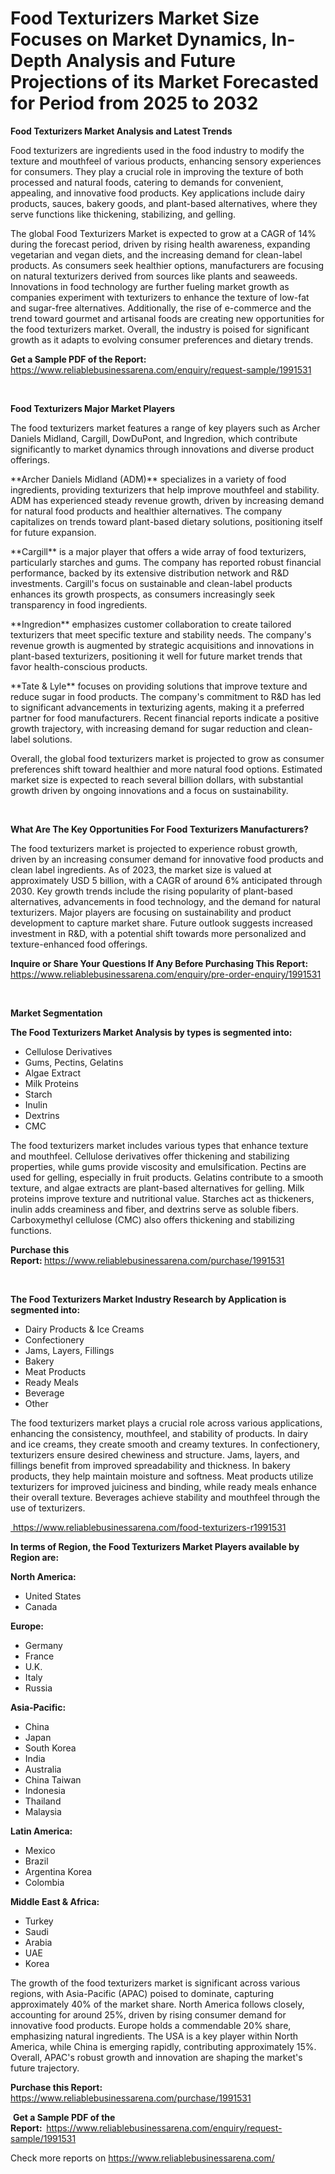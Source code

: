 <p><h1>Food Texturizers Market Size Focuses on Market Dynamics, In-Depth Analysis and Future Projections of its Market Forecasted for Period from 2025 to 2032</h1></p><p><strong>Food Texturizers Market Analysis and Latest Trends</strong></p>
<p><p>Food texturizers are ingredients used in the food industry to modify the texture and mouthfeel of various products, enhancing sensory experiences for consumers. They play a crucial role in improving the texture of both processed and natural foods, catering to demands for convenient, appealing, and innovative food products. Key applications include dairy products, sauces, bakery goods, and plant-based alternatives, where they serve functions like thickening, stabilizing, and gelling.</p><p>The global Food Texturizers Market is expected to grow at a CAGR of 14% during the forecast period, driven by rising health awareness, expanding vegetarian and vegan diets, and the increasing demand for clean-label products. As consumers seek healthier options, manufacturers are focusing on natural texturizers derived from sources like plants and seaweeds. Innovations in food technology are further fueling market growth as companies experiment with texturizers to enhance the texture of low-fat and sugar-free alternatives. Additionally, the rise of e-commerce and the trend toward gourmet and artisanal foods are creating new opportunities for the food texturizers market. Overall, the industry is poised for significant growth as it adapts to evolving consumer preferences and dietary trends.</p></p>
<p><strong>Get a Sample PDF of the Report:&nbsp;</strong> <a href="https://www.reliablebusinessarena.com/enquiry/request-sample/1991531?utm_campaign=3498&utm_medium=2&utm_source=Github&utm_content=ia&utm_term=07042025&utm_id=food-texturizers">https://www.reliablebusinessarena.com/enquiry/request-sample/1991531</a></p>
<p>&nbsp;</p>
<p><strong>Food Texturizers Major Market Players</strong></p>
<p><p>The food texturizers market features a range of key players such as Archer Daniels Midland, Cargill, DowDuPont, and Ingredion, which contribute significantly to market dynamics through innovations and diverse product offerings.</p><p>**Archer Daniels Midland (ADM)** specializes in a variety of food ingredients, providing texturizers that help improve mouthfeel and stability. ADM has experienced steady revenue growth, driven by increasing demand for natural food products and healthier alternatives. The company capitalizes on trends toward plant-based dietary solutions, positioning itself for future expansion.</p><p>**Cargill** is a major player that offers a wide array of food texturizers, particularly starches and gums. The company has reported robust financial performance, backed by its extensive distribution network and R&D investments. Cargill's focus on sustainable and clean-label products enhances its growth prospects, as consumers increasingly seek transparency in food ingredients.</p><p>**Ingredion** emphasizes customer collaboration to create tailored texturizers that meet specific texture and stability needs. The company's revenue growth is augmented by strategic acquisitions and innovations in plant-based texturizers, positioning it well for future market trends that favor health-conscious products.</p><p>**Tate & Lyle** focuses on providing solutions that improve texture and reduce sugar in food products. The company's commitment to R&D has led to significant advancements in texturizing agents, making it a preferred partner for food manufacturers. Recent financial reports indicate a positive growth trajectory, with increasing demand for sugar reduction and clean-label solutions.</p><p>Overall, the global food texturizers market is projected to grow as consumer preferences shift toward healthier and more natural food options. Estimated market size is expected to reach several billion dollars, with substantial growth driven by ongoing innovations and a focus on sustainability.</p></p>
<p>&nbsp;</p>
<p><strong>What Are The Key Opportunities For Food Texturizers Manufacturers?</strong></p>
<p><p>The food texturizers market is projected to experience robust growth, driven by an increasing consumer demand for innovative food products and clean label ingredients. As of 2023, the market size is valued at approximately USD 5 billion, with a CAGR of around 6% anticipated through 2030. Key growth trends include the rising popularity of plant-based alternatives, advancements in food technology, and the demand for natural texturizers. Major players are focusing on sustainability and product development to capture market share. Future outlook suggests increased investment in R&D, with a potential shift towards more personalized and texture-enhanced food offerings.</p></p>
<p><strong>Inquire or Share Your Questions If Any Before Purchasing This Report:</strong> <a href="https://www.reliablebusinessarena.com/enquiry/pre-order-enquiry/1991531?utm_campaign=3498&utm_medium=2&utm_source=Github&utm_content=ia&utm_term=07042025&utm_id=food-texturizers">https://www.reliablebusinessarena.com/enquiry/pre-order-enquiry/1991531</a></p>
<p>&nbsp;</p>
<p><strong>Market Segmentation</strong></p>
<p><strong>The Food Texturizers Market Analysis by types is segmented into:</strong></p>
<p><ul><li>Cellulose Derivatives</li><li>Gums, Pectins, Gelatins</li><li>Algae Extract</li><li>Milk Proteins</li><li>Starch</li><li>Inulin</li><li>Dextrins</li><li>CMC</li></ul></p>
<p><p>The food texturizers market includes various types that enhance texture and mouthfeel. Cellulose derivatives offer thickening and stabilizing properties, while gums provide viscosity and emulsification. Pectins are used for gelling, especially in fruit products. Gelatins contribute to a smooth texture, and algae extracts are plant-based alternatives for gelling. Milk proteins improve texture and nutritional value. Starches act as thickeners, inulin adds creaminess and fiber, and dextrins serve as soluble fibers. Carboxymethyl cellulose (CMC) also offers thickening and stabilizing functions.</p></p>
<p><strong>Purchase this Report:&nbsp;</strong><a href="https://www.reliablebusinessarena.com/purchase/1991531?utm_campaign=3498&utm_medium=2&utm_source=Github&utm_content=ia&utm_term=07042025&utm_id=food-texturizers">https://www.reliablebusinessarena.com/purchase/1991531</a></p>
<p>&nbsp;</p>
<p><strong>The Food Texturizers Market Industry Research by Application is segmented into:</strong></p>
<p><ul><li>Dairy Products & Ice Creams</li><li>Confectionery</li><li>Jams, Layers, Fillings</li><li>Bakery</li><li>Meat Products</li><li>Ready Meals</li><li>Beverage</li><li>Other</li></ul></p>
<p><p>The food texturizers market plays a crucial role across various applications, enhancing the consistency, mouthfeel, and stability of products. In dairy and ice creams, they create smooth and creamy textures. In confectionery, texturizers ensure desired chewiness and structure. Jams, layers, and fillings benefit from improved spreadability and thickness. In bakery products, they help maintain moisture and softness. Meat products utilize texturizers for improved juiciness and binding, while ready meals enhance their overall texture. Beverages achieve stability and mouthfeel through the use of texturizers.</p></p>
<p><a href="https://www.reliablebusinessarena.com/food-texturizers-r1991531?utm_campaign=3498&utm_medium=2&utm_source=Github&utm_content=ia&utm_term=07042025&utm_id=food-texturizers">&nbsp;https://www.reliablebusinessarena.com/food-texturizers-r1991531</a></p>
<p><strong>In terms of Region, the Food Texturizers Market Players available by Region are:</strong></p>
<p>
    <p> <strong> North America: </strong>
        <ul>
            <li>United States</li>
            <li>Canada</li>
        </ul>
        </p> 
    <p> <strong> Europe: </strong>
        <ul>
            <li>Germany</li>
            <li>France</li>
            <li>U.K.</li>
            <li>Italy</li>
            <li>Russia</li>
        </ul>
        </p> 
    <p> <strong> Asia-Pacific: </strong>
        <ul>
            <li>China</li>
            <li>Japan</li>
            <li>South Korea</li>
            <li>India</li>
            <li>Australia</li>
            <li>China Taiwan</li>
            <li>Indonesia</li>
            <li>Thailand</li>
            <li>Malaysia</li>
        </ul>
        </p> 
    <p> <strong> Latin America: </strong>
        <ul>
            <li>Mexico</li>
            <li>Brazil</li>
            <li>Argentina Korea</li>
            <li>Colombia</li>
        </ul>
        </p> 
    <p> <strong> Middle East & Africa: </strong>
        <ul>
            <li>Turkey</li>
            <li>Saudi</li>
            <li>Arabia</li>
            <li>UAE</li>
            <li>Korea</li>
        </ul>
    </p>
    </p>
<p><p>The growth of the food texturizers market is significant across various regions, with Asia-Pacific (APAC) poised to dominate, capturing approximately 40% of the market share. North America follows closely, accounting for around 25%, driven by rising consumer demand for innovative food products. Europe holds a commendable 20% share, emphasizing natural ingredients. The USA is a key player within North America, while China is emerging rapidly, contributing approximately 15%. Overall, APAC's robust growth and innovation are shaping the market's future trajectory.</p></p>
<p><strong>Purchase this Report: </strong><a href="https://www.reliablebusinessarena.com/purchase/1991531?utm_campaign=3498&utm_medium=2&utm_source=Github&utm_content=ia&utm_term=07042025&utm_id=food-texturizers">https://www.reliablebusinessarena.com/purchase/1991531</a></p>
<p>&nbsp;<strong>Get a Sample PDF of the Report:&nbsp;&nbsp;</strong><a href="https://www.reliablebusinessarena.com/enquiry/request-sample/1991531?utm_campaign=3498&utm_medium=2&utm_source=Github&utm_content=ia&utm_term=07042025&utm_id=food-texturizers">https://www.reliablebusinessarena.com/enquiry/request-sample/1991531</a></p>
<p><strong></strong></p>
<p>Check more reports on <a href="https://www.reliablebusinessarena.com/?utm_campaign=3498&utm_medium=2&utm_source=Github&utm_content=ia&utm_term=07042025&utm_id=food-texturizers">https://www.reliablebusinessarena.com/</a></p>